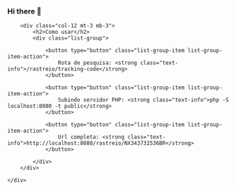 ### Hi there 👋

<link rel="stylesheet" href="https://maxcdn.bootstrapcdn.com/bootstrap/4.0.0/css/bootstrap.min.css"
    integrity="sha384-Gn5384xqQ1aoWXA+058RXPxPg6fy4IWvTNh0E263XmFcJlSAwiGgFAW/dAiS6JXm" crossorigin="anonymous">


<div class="container">
    <div class="row">

        <div class="col-12 mt-3 mb-3">
            <h2>Como usar</h2>
            <div class="list-group">

                <button type="button" class="list-group-item list-group-item-action">
                    Rota de pesquisa: <strong class="text-info">/rastreio/tracking-code</strong>
                </button>

                <button type="button" class="list-group-item list-group-item-action">
                    Subindo servidor PHP: <strong class="text-info">php -S localhost:8080 -t public</strong>
                </button>

                <button type="button" class="list-group-item list-group-item-action">
                    Url completa: <strong class="text-info">http://localhost:8080/rastreio/NX343732536BR</strong>
                </button>

            </div>
        </div>

    </div>
</div>

<!--
**Paulo3678/Paulo3678** is a ✨ _special_ ✨ repository because its `README.md` (this file) appears on your GitHub profile.

Here are some ideas to get you started:

- 🔭 I’m currently working on ...
- 🌱 I’m currently learning ...
- 👯 I’m looking to collaborate on ...
- 🤔 I’m looking for help with ...
- 💬 Ask me about ...
- 📫 How to reach me: ...
- 😄 Pronouns: ...
- ⚡ Fun fact: ...
-->

